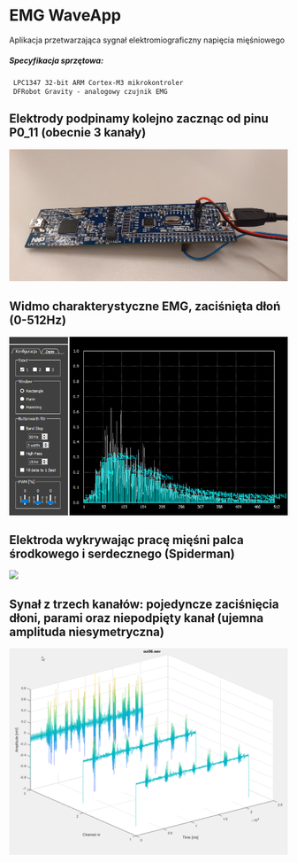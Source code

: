 # EMG WaveApp
Aplikacja przetwarzająca sygnał elektromiograficzny napięcia mięśniowego <br> 

##### Specyfikacja sprzętowa:
	 LPC1347 32-bit ARM Cortex-M3 mikrokontroler
	 DFRobot Gravity - analogowy czujnik EMG

## Elektrody podpinamy kolejno zacznąc od pinu P0_11 (obecnie 3 kanały)
<img src="docs/LPC1347.jpg">

## Widmo charakterystyczne EMG, zaciśnięta dłoń (0-512Hz)  
<img src="docs/now.png">

## Elektroda wykrywając pracę mięśni palca środkowego i serdecznego (Spiderman)
<img src="docs/spider.gif">

## Synał z trzech kanałów: pojedyncze zaciśnięcia dłoni, parami oraz niepodpięty kanał (ujemna amplituda niesymetryczna)
<img src="docs/out56.png">
